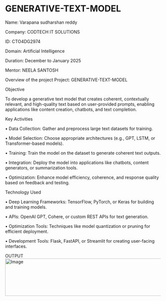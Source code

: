 # GENERATIVE-TEXT-MODEL 
Name: Varapana sudharshan reddy

Company: CODTECH IT SOLUTIONS

ID: CTO4DG2974

Domain: Artificial Intelligence

Duration: December to January 2025

Mentor: NEELA SANTOSH

Overview of the project
Project: GENERATIVE-TEXT-MODEL

Objective

To develop a generative text model that creates coherent, contextually relevant, and high-quality text based on user-provided prompts, enabling applications like content creation, chatbots, and text completion.

Key Activities

• Data Collection: Gather and preprocess large text datasets for training.

• Model Selection: Choose appropriate architectures (e.g., GPT, LSTM, or Transformer-based models).

• Training: Train the model on the dataset to generate coherent text outputs.

• Integration: Deploy the model into applications like chatbots, content generators, or summarization tools.

• Optimization: Enhance model efficiency, coherence, and response quality based on feedback and testing.

Technology Used

• Deep Learning Frameworks: TensorFlow, PyTorch, or Keras for building and training models.

• APIs: OpenAI GPT, Cohere, or custom REST APIs for text generation.

• Optimization Tools: Techniques like model quantization or pruning for efficient deployment.

• Development Tools: Flask, FastAPI, or Streamlit for creating user-facing interfaces.

OUTPUT
<img width="1044" height="121" alt="Image" src="https://github.com/user-attachments/assets/790d3fce-5492-4e97-849b-3f660ccf7832" />
